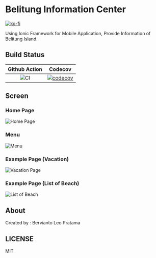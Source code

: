# Belitung Information Center

[![ko-fi](https://www.ko-fi.com/img/githubbutton_sm.svg)](https://ko-fi.com/I2I2YXS8)

Using Ionic Framework for Mobile Application, Provide Information of Belitung Island.

## Build Status

| Github Action | Codecov |
|:------:|:-------:|
| ![CI](https://github.com/bervProject/belitung-information-center/workflows/CI/badge.svg) | [![codecov](https://codecov.io/gh/bervProject/belitung-information-center/branch/master/graph/badge.svg)](https://codecov.io/gh/bervProject/belitung-information-center) |

## Screen

### Home Page

![Home Page](screenshot/home.png)

### Menu

![Menu](screenshot/home2.png)

### Example Page (Vacation)

![Vacation Page](screenshot/vacation.png)

### Example Page (List of Beach)

![List of Beach](screenshot/beach.png)

## About

Created by : Bervianto Leo Pratama

## LICENSE

MIT

